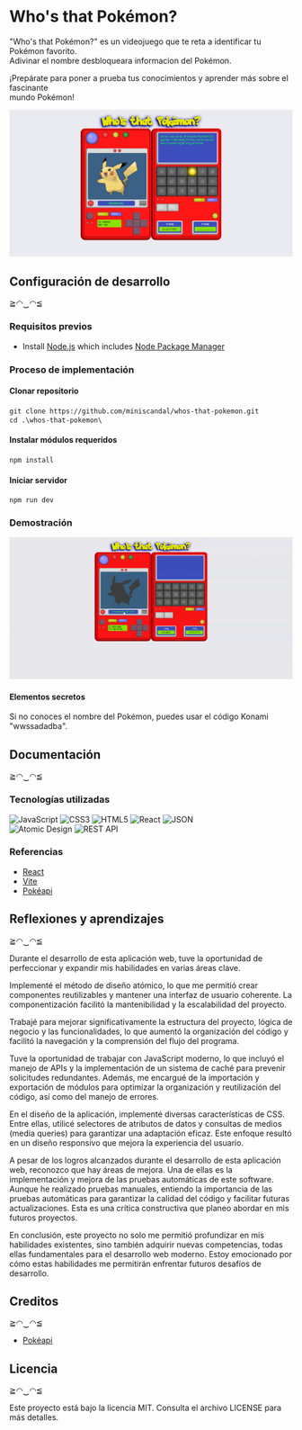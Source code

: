 # Who's that Pokémon?

"Who's that Pokémon?" es un videojuego que te reta a identificar tu Pokémon favorito.  
Adivinar el nombre desbloqueara informacion del Pokémon.

¡Prepárate para poner a prueba tus conocimientos y aprender más sobre el fascinante  
mundo Pokémon!

<img src="./docs/pictures/web-capture.jpeg" width="540">


## Configuración de desarrollo
 ≧◠‿◠≦

### Requisitos previos

* Install [Node.js](https://nodejs.org/es) which includes [Node Package Manager](https://docs.npmjs.com)

### Proceso de implementación

#### Clonar repositorio

```
git clone https://github.com/miniscandal/whos-that-pokemon.git
cd .\whos-that-pokemon\
```

#### Instalar módulos requeridos

```
npm install
```

#### Iniciar servidor

```
npm run dev
```

### Demostración

<img src="./docs/pictures/rec-screen.gif" width="540">


#### Elementos secretos

Si no conoces el nombre del Pokémon, puedes usar el código Konami "wwssadadba".



## Documentación 
 ≧◠‿◠≦


### Tecnologías utilizadas

![JavaScript](https://img.shields.io/badge/JavaScript-%23323330.svg?style=for-the-badge&logo=javascript&logoColor=%23F7DF1E)
![CSS3](https://img.shields.io/badge/CSS3-%231572B6.svg?style=for-the-badge&logo=css3&logoColor=white)
![HTML5](https://img.shields.io/badge/HTML5-%23E34F26.svg?style=for-the-badge&logo=html5&logoColor=white)
![React](https://img.shields.io/badge/React-%2361DAFB.svg?style=for-the-badge&logo=react&logoColor=black)
![JSON](https://img.shields.io/badge/JSON-%2348494a.svg?style=for-the-badge)  
![Atomic Design](https://img.shields.io/badge/Atomic%20Design-red.svg?style=for-the-badge&logo=atomic-design&logoColor=white)
![REST API](https://img.shields.io/badge/REST%20API-EC9704.svg?style=for-the-badge&logo=api&logoColor=white)

### Referencias

* [React](https://react.dev/)
* [Vite](https://vitejs.dev/)
* [Pokéapi](https://pokeapi.co/docs/v2)











## Reflexiones y aprendizajes

≧◠‿◠≦

Durante el desarrollo de esta aplicación web, tuve la oportunidad de perfeccionar y expandir
mis habilidades en varias áreas clave.

Implementé el método de diseño atómico, lo que me permitió crear componentes
reutilizables y mantener una interfaz de usuario coherente.
La componentización facilitó la mantenibilidad y la escalabilidad del proyecto.

Trabajé para mejorar significativamente la estructura del proyecto, lógica de
negocio y las funcionalidades, lo que aumentó la organización del código y facilitó la
navegación y la comprensión del flujo del programa.

Tuve la oportunidad de trabajar con JavaScript moderno, lo que incluyó el manejo de APIs y la
implementación de un sistema de caché para prevenir solicitudes redundantes.
Además, me encargué de la importación y exportación de módulos para optimizar la
organización y reutilización del código, así como del manejo de errores.

En el diseño de la aplicación, implementé diversas características de CSS.
Entre ellas, utilicé selectores de atributos de datos y consultas de medios (media queries) para
garantizar una adaptación eficaz.
Este enfoque resultó en un diseño responsivo que mejora la experiencia del
usuario.

A pesar de los logros alcanzados durante el desarrollo de esta aplicación web, reconozco
que hay áreas de mejora. Una de ellas es la implementación y mejora de las pruebas
automáticas de este software. Aunque he realizado pruebas manuales, entiendo la importancia
de las pruebas automáticas para garantizar la calidad del código y facilitar futuras actualizaciones.
Esta es una crítica constructiva que planeo abordar en mis futuros proyectos.

En conclusión, este proyecto no solo me permitió profundizar en mis habilidades existentes, sino
también adquirir nuevas competencias, todas ellas fundamentales para el desarrollo web moderno.
Estoy emocionado por cómo estas habilidades me permitirán enfrentar futuros desafíos de desarrollo.


## Creditos
≧◠‿◠≦

* [Pokéapi](https://pokeapi.co/docs/v2)


## Licencia

≧◠‿◠≦

Este proyecto está bajo la licencia MIT. Consulta el archivo LICENSE para más detalles.
